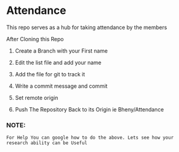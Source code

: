 # Attendance
This repo serves as a hub for taking attendance by the members

After Cloning this Repo

1. Create a Branch with your First name

2. Edit the list file and add your name 

3. Add the file for git to track it

4. Write a commit message and commit

5. Set remote origin 

6. Push The Repository Back to its Origin ie Bheny/Attendance

### NOTE: 
	For Help You can google how to do the above. Lets see how your research ability can be Useful

